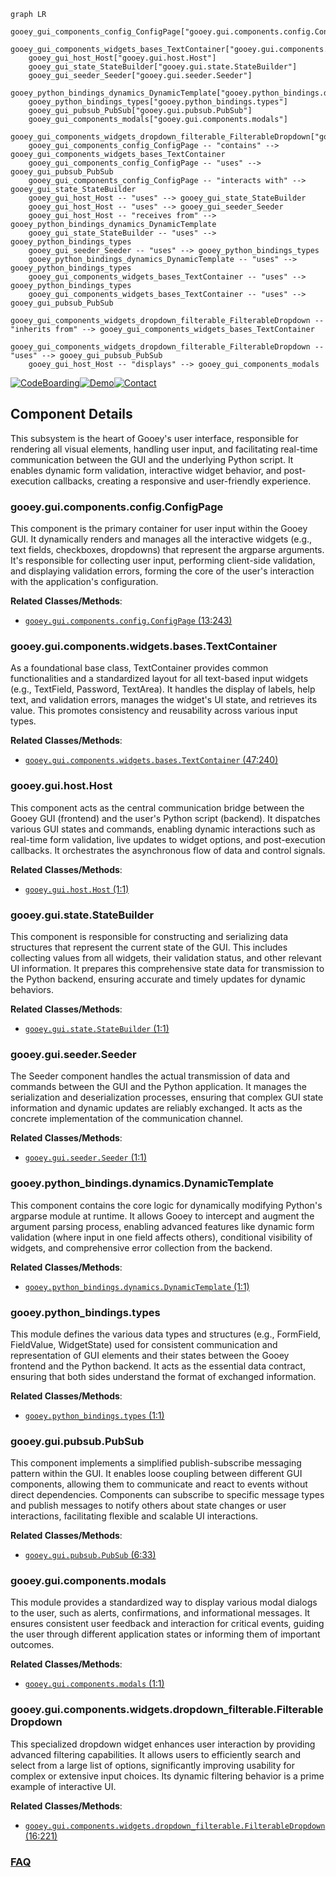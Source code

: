 ```mermaid
graph LR
    gooey_gui_components_config_ConfigPage["gooey.gui.components.config.ConfigPage"]
    gooey_gui_components_widgets_bases_TextContainer["gooey.gui.components.widgets.bases.TextContainer"]
    gooey_gui_host_Host["gooey.gui.host.Host"]
    gooey_gui_state_StateBuilder["gooey.gui.state.StateBuilder"]
    gooey_gui_seeder_Seeder["gooey.gui.seeder.Seeder"]
    gooey_python_bindings_dynamics_DynamicTemplate["gooey.python_bindings.dynamics.DynamicTemplate"]
    gooey_python_bindings_types["gooey.python_bindings.types"]
    gooey_gui_pubsub_PubSub["gooey.gui.pubsub.PubSub"]
    gooey_gui_components_modals["gooey.gui.components.modals"]
    gooey_gui_components_widgets_dropdown_filterable_FilterableDropdown["gooey.gui.components.widgets.dropdown_filterable.FilterableDropdown"]
    gooey_gui_components_config_ConfigPage -- "contains" --> gooey_gui_components_widgets_bases_TextContainer
    gooey_gui_components_config_ConfigPage -- "uses" --> gooey_gui_pubsub_PubSub
    gooey_gui_components_config_ConfigPage -- "interacts with" --> gooey_gui_state_StateBuilder
    gooey_gui_host_Host -- "uses" --> gooey_gui_state_StateBuilder
    gooey_gui_host_Host -- "uses" --> gooey_gui_seeder_Seeder
    gooey_gui_host_Host -- "receives from" --> gooey_python_bindings_dynamics_DynamicTemplate
    gooey_gui_state_StateBuilder -- "uses" --> gooey_python_bindings_types
    gooey_gui_seeder_Seeder -- "uses" --> gooey_python_bindings_types
    gooey_python_bindings_dynamics_DynamicTemplate -- "uses" --> gooey_python_bindings_types
    gooey_gui_components_widgets_bases_TextContainer -- "uses" --> gooey_python_bindings_types
    gooey_gui_components_widgets_bases_TextContainer -- "uses" --> gooey_gui_pubsub_PubSub
    gooey_gui_components_widgets_dropdown_filterable_FilterableDropdown -- "inherits from" --> gooey_gui_components_widgets_bases_TextContainer
    gooey_gui_components_widgets_dropdown_filterable_FilterableDropdown -- "uses" --> gooey_gui_pubsub_PubSub
    gooey_gui_host_Host -- "displays" --> gooey_gui_components_modals
```
[![CodeBoarding](https://img.shields.io/badge/Generated%20by-CodeBoarding-9cf?style=flat-square)](https://github.com/CodeBoarding/CodeBoarding)[![Demo](https://img.shields.io/badge/Try%20our-Demo-blue?style=flat-square)](https://www.codeboarding.org/demo)[![Contact](https://img.shields.io/badge/Contact%20us%20-%20contact@codeboarding.org-lightgrey?style=flat-square)](mailto:contact@codeboarding.org)

## Component Details

This subsystem is the heart of Gooey's user interface, responsible for rendering all visual elements, handling user input, and facilitating real-time communication between the GUI and the underlying Python script. It enables dynamic form validation, interactive widget behavior, and post-execution callbacks, creating a responsive and user-friendly experience.

### gooey.gui.components.config.ConfigPage
This component is the primary container for user input within the Gooey GUI. It dynamically renders and manages all the interactive widgets (e.g., text fields, checkboxes, dropdowns) that represent the argparse arguments. It's responsible for collecting user input, performing client-side validation, and displaying validation errors, forming the core of the user's interaction with the application's configuration.


**Related Classes/Methods**:

- <a href="https://github.com/chriskiehl/Gooey/blob/master/gooey/gui/components/config.py#L13-L243" target="_blank" rel="noopener noreferrer">`gooey.gui.components.config.ConfigPage` (13:243)</a>


### gooey.gui.components.widgets.bases.TextContainer
As a foundational base class, TextContainer provides common functionalities and a standardized layout for all text-based input widgets (e.g., TextField, Password, TextArea). It handles the display of labels, help text, and validation errors, manages the widget's UI state, and retrieves its value. This promotes consistency and reusability across various input types.


**Related Classes/Methods**:

- <a href="https://github.com/chriskiehl/Gooey/blob/master/gooey/gui/components/widgets/bases.py#L47-L240" target="_blank" rel="noopener noreferrer">`gooey.gui.components.widgets.bases.TextContainer` (47:240)</a>


### gooey.gui.host.Host
This component acts as the central communication bridge between the Gooey GUI (frontend) and the user's Python script (backend). It dispatches various GUI states and commands, enabling dynamic interactions such as real-time form validation, live updates to widget options, and post-execution callbacks. It orchestrates the asynchronous flow of data and control signals.


**Related Classes/Methods**:

- <a href="https://github.com/chriskiehl/Gooey/blob/master/gooey/gui/host.py#L1-L1" target="_blank" rel="noopener noreferrer">`gooey.gui.host.Host` (1:1)</a>


### gooey.gui.state.StateBuilder
This component is responsible for constructing and serializing data structures that represent the current state of the GUI. This includes collecting values from all widgets, their validation status, and other relevant UI information. It prepares this comprehensive state data for transmission to the Python backend, ensuring accurate and timely updates for dynamic behaviors.


**Related Classes/Methods**:

- <a href="https://github.com/chriskiehl/Gooey/blob/master/gooey/gui/state.py#L1-L1" target="_blank" rel="noopener noreferrer">`gooey.gui.state.StateBuilder` (1:1)</a>


### gooey.gui.seeder.Seeder
The Seeder component handles the actual transmission of data and commands between the GUI and the Python application. It manages the serialization and deserialization processes, ensuring that complex GUI state information and dynamic updates are reliably exchanged. It acts as the concrete implementation of the communication channel.


**Related Classes/Methods**:

- <a href="https://github.com/chriskiehl/Gooey/blob/master/gooey/gui/seeder.py#L1-L1" target="_blank" rel="noopener noreferrer">`gooey.gui.seeder.Seeder` (1:1)</a>


### gooey.python_bindings.dynamics.DynamicTemplate
This component contains the core logic for dynamically modifying Python's argparse module at runtime. It allows Gooey to intercept and augment the argument parsing process, enabling advanced features like dynamic form validation (where input in one field affects others), conditional visibility of widgets, and comprehensive error collection from the backend.


**Related Classes/Methods**:

- <a href="https://github.com/chriskiehl/Gooey/blob/master/gooey/python_bindings/dynamics.py#L1-L1" target="_blank" rel="noopener noreferrer">`gooey.python_bindings.dynamics.DynamicTemplate` (1:1)</a>


### gooey.python_bindings.types
This module defines the various data types and structures (e.g., FormField, FieldValue, WidgetState) used for consistent communication and representation of GUI elements and their states between the Gooey frontend and the Python backend. It acts as the essential data contract, ensuring that both sides understand the format of exchanged information.


**Related Classes/Methods**:

- <a href="https://github.com/chriskiehl/Gooey/blob/master/gooey/python_bindings/types.py#L1-L1" target="_blank" rel="noopener noreferrer">`gooey.python_bindings.types` (1:1)</a>


### gooey.gui.pubsub.PubSub
This component implements a simplified publish-subscribe messaging pattern within the GUI. It enables loose coupling between different GUI components, allowing them to communicate and react to events without direct dependencies. Components can subscribe to specific message types and publish messages to notify others about state changes or user interactions, facilitating flexible and scalable UI interactions.


**Related Classes/Methods**:

- <a href="https://github.com/chriskiehl/Gooey/blob/master/gooey/gui/pubsub.py#L6-L33" target="_blank" rel="noopener noreferrer">`gooey.gui.pubsub.PubSub` (6:33)</a>


### gooey.gui.components.modals
This module provides a standardized way to display various modal dialogs to the user, such as alerts, confirmations, and informational messages. It ensures consistent user feedback and interaction for critical events, guiding the user through different application states or informing them of important outcomes.


**Related Classes/Methods**:

- <a href="https://github.com/chriskiehl/Gooey/blob/master/gooey/gui/components/modals.py#L1-L1" target="_blank" rel="noopener noreferrer">`gooey.gui.components.modals` (1:1)</a>


### gooey.gui.components.widgets.dropdown_filterable.FilterableDropdown
This specialized dropdown widget enhances user interaction by providing advanced filtering capabilities. It allows users to efficiently search and select from a large list of options, significantly improving usability for complex or extensive input choices. Its dynamic filtering behavior is a prime example of interactive UI.


**Related Classes/Methods**:

- <a href="https://github.com/chriskiehl/Gooey/blob/master/gooey/gui/components/widgets/dropdown_filterable.py#L16-L221" target="_blank" rel="noopener noreferrer">`gooey.gui.components.widgets.dropdown_filterable.FilterableDropdown` (16:221)</a>




### [FAQ](https://github.com/CodeBoarding/GeneratedOnBoardings/tree/main?tab=readme-ov-file#faq)